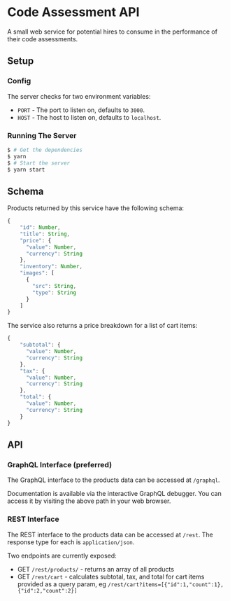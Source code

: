 # Code Assessment API

A small web service for potential hires to consume in the performance of their code assessments.

## Setup

### Config

The server checks for two environment variables:

* `PORT` - The port to listen on, defaults to `3000`.
* `HOST` - The host to listen on, defaults to `localhost`.

### Running The Server

```sh
$ # Get the dependencies
$ yarn
$ # Start the server
$ yarn start
```

## Schema

Products returned by this service have the following schema:

```javascript
{
    "id": Number,
    "title": String,
    "price": {
      "value": Number,
      "currency": String
    },
    "inventory": Number,
    "images": [
      {
        "src": String,
        "type": String
      }
    ]
}
```

The service also returns a price breakdown for a list of cart items:

```javascript
{
    "subtotal": {
      "value": Number,
      "currency": String
    },
    "tax": {
      "value": Number,
      "currency": String
    },
    "total": {
      "value": Number,
      "currency": String
    }
}
```

## API

### GraphQL Interface (preferred)

The GraphQL interface to the products data can be accessed at `/graphql`.

Documentation is available via the interactive GraphQL debugger. You can access it by visiting the above path in your web browser.

### REST Interface

The REST interface to the products data can be accessed at `/rest`. The response type for each is `application/json`.

Two endpoints are currently exposed:

* GET `/rest/products/` - returns an array of all products
* GET `/rest/cart` - calculates subtotal, tax, and total for cart items provided as a query param, eg `/rest/cart?items=[{"id":1,"count":1},{"id":2,"count":2}]`